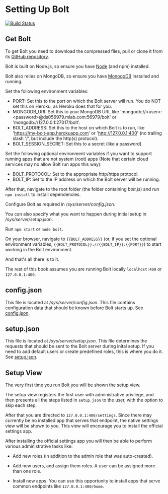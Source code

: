 # Setting Up Bolt

[![Build Status](https://travis-ci.org/Chieze-Franklin/Bolt.js.svg?branch=master)](https://travis-ci.org/Chieze-Franklin/Bolt.js)

## Get Bolt

To get Bolt you need to download the compressed files, pull or clone it from its [GitHub repository](https://github.com/Chieze-Franklin/Bolt.js).

Bolt is built on Node.js, so ensure you have [Node](https://nodejs.org) \(and npm\) installed.

Bolt also relies on MongoDB, so ensure you have [MonogoDB](https://www.mongodb.com/) installed and running.

Set the following environment variables:

* PORT: Set this to the port on which the Bolt server will run. You do NOT set this on Heroku, as Heroku does that for you.
* MONGODB\_URI: Set this to your MongoDB URI, like 'mongodb://&lt;user&gt;:&lt;password&gt;@ds056979.mlab.com:56979/bolt' or 'mongodb://127.0.0.1:27017/bolt'.
* BOLT\_ADDRESS: Set this to the host on which Bolt is to run, like 'https://my-bolt-app.herokuapp.com' or 'http://127.0.0.1:400' \(no trailing slash '/', but include the http\(s\) protocol\).
* BOLT\_SESSION\_SECRET: Set this to a secret \(like a password\).

Set the following optional environment variables if you want to support running apps that are not system \(root\) apps \(Note that certain cloud services may no allow Bolt run apps this way\):

* BOLT\_PROTOCOL: Set to the appropriate http/https protocol.
* BOLT\_IP: Set to the IP address on which the Bolt server will be running.

After that, navigate to the root folder \(the folder containing _bolt.js_\) and run `npm install` to install dependencies.

Configure Bolt as required in /_sys/server/config.json_.

You can also specify what you want to happen during initial setup in /_sys/server/setup.json_.

Run `npm start` or `node bolt`.

On your browser, navigate to `{{BOLT_ADDRESS}}` \(or, if you set the optional environment variables, `{{BOLT_PROTOCOL}}://{{BOLT_IP}}:{{PORT}}`\)  to start working in the Bolt environment.

And that's all there is to it.

The rest of this book assumes you are running Bolt locally `localhost:400` or `127.0.0.1:400`.

## config.json

This file is located at _/sys/server/config.json_. This file contains configuration data that should be known before Bolt starts up. See [config.json](/setting-up-bolt/config.json.md).

## setup.json

This file is located at _/sys/server/setup.json_. This file determines the requests that should be sent to the Bolt server during inital setup. If you need to add default users or create predefined roles, this is where you do it. See [setup.json](/setting-up-bolt/setup.json.md).

## Setup View

The very first time you run Bolt you will be shown the setup view.

The setup view registers the first user with administrative privilege, and then presents all the steps listed in `setup.json` to the user, with the option to skip each step.

After that you are directed to `127.0.0.1:400/settings`. Since there may currently be no installed app that serves that endpoint, the native settings view will be shown to you. This view will encourage you to install the official settings app.

After installing the official settings app you will then be able to perform various administrative tasks like:

* Add new roles \(in addition to the admin role that was auto-created\).
* Add new users, and assign them roles. A user can be assigned more than one role.

* Install new apps. You can use this opportunity to install apps that serve common endpoints like `127.0.0.1:400/home`.



